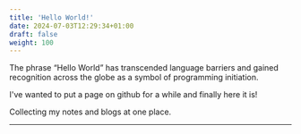 ```yaml
---
title: 'Hello World!'
date: 2024-07-03T12:29:34+01:00
draft: false
weight: 100
---
```


The phrase “Hello World” has transcended language barriers and gained recognition across the globe as a symbol of programming initiation.

I've wanted to put a page on github for a while and finally here it is! 

Collecting my notes and blogs at one place.

---